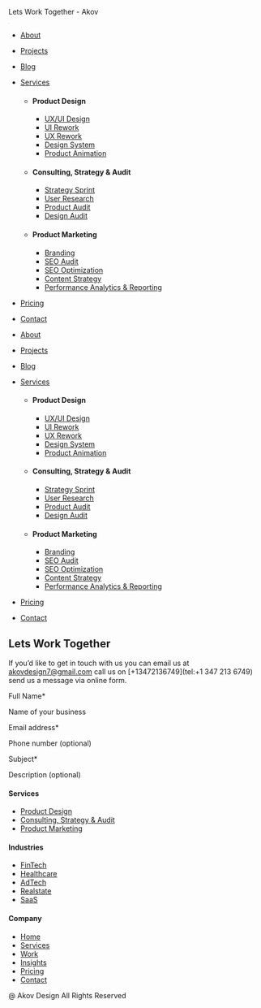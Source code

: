  Lets Work Together - Akov    

[![Akov](data:image/gif;base64,R0lGODdhAQABAPAAAMPDwwAAACwAAAAAAQABAAACAkQBADs=)](https://akovdesign.com/)

* [About](https://akovdesign.com/)
* [Projects](https://akovdesign.com/projects/)
* [Blog](https://akovdesign.com/blog/)
* [Services](https://akovdesign.com/services/)

  + #### Product Design

    - [UX/UI Design](https://akovdesign.com/services/ui-ux-design-services/)
    - [UI Rework](https://akovdesign.com/services/ui-rework/)
    - [UX Rework](https://akovdesign.com/services/ux-rework/)
    - [Design System](https://akovdesign.com/services/design-system/)
    - [Product Animation](https://akovdesign.com/services/product-animation/)
  + #### Consulting, Strategy & Audit

    - [Strategy Sprint](https://akovdesign.com/services/strategy-sprint/)
    - [User Research](https://akovdesign.com/services/user-research/)
    - [Product Audit](https://akovdesign.com/services/product-audit/)
    - [Design Audit](https://akovdesign.com/services/design-audit/)
  + #### Product Marketing

    - [Branding](https://akovdesign.com/services/branding/)
    - [SEO Audit](https://akovdesign.com/services/seo-audit/)
    - [SEO Optimization](https://akovdesign.com/services/seo-optimization/)
    - [Content Strategy](https://akovdesign.com/services/content-strategy/)
    - [Performance Analytics & Reporting](https://akovdesign.com/services/performance-analytics-reporting/)
* [Pricing](https://akovdesign.com/pricing/)
* [Contact](https://akovdesign.com/contact/)

* [About](https://akovdesign.com/)
* [Projects](https://akovdesign.com/projects/)
* [Blog](https://akovdesign.com/blog/)
* [Services](https://akovdesign.com/services/)

  + #### Product Design

    - [UX/UI Design](https://akovdesign.com/services/ui-ux-design-services/)
    - [UI Rework](https://akovdesign.com/services/ui-rework/)
    - [UX Rework](https://akovdesign.com/services/ux-rework/)
    - [Design System](https://akovdesign.com/services/design-system/)
    - [Product Animation](https://akovdesign.com/services/product-animation/)
  + #### Consulting, Strategy & Audit

    - [Strategy Sprint](https://akovdesign.com/services/strategy-sprint/)
    - [User Research](https://akovdesign.com/services/user-research/)
    - [Product Audit](https://akovdesign.com/services/product-audit/)
    - [Design Audit](https://akovdesign.com/services/design-audit/)
  + #### Product Marketing

    - [Branding](https://akovdesign.com/services/branding/)
    - [SEO Audit](https://akovdesign.com/services/seo-audit/)
    - [SEO Optimization](https://akovdesign.com/services/seo-optimization/)
    - [Content Strategy](https://akovdesign.com/services/content-strategy/)
    - [Performance Analytics & Reporting](https://akovdesign.com/services/performance-analytics-reporting/)
* [Pricing](https://akovdesign.com/pricing/)
* [Contact](https://akovdesign.com/contact/)

Lets Work Together
------------------

If you’d like to get in touch with us you can email us at [akovdesign7@gmail.com](mailto:akovdesign7@gmail.com) call us on [+13472136749](tel:+1 347 213 6749) send us a message via online form.

Full Name\*

 
 Name of your business
 


Email address\*

 
 Phone number (optional)
 


Subject\*

  Description (optional)

#### Services

* [Product Design](https://akovdesign.com/services/ui-rework/)
* [Consulting, Strategy & Audit](https://akovdesign.com/services/strategy-sprint/)
* [Product Marketing](https://akovdesign.com/services/branding/)

#### Industries

* [FinTech](https://akovdesign.com/project-tag/fintech/)
* [Healthcare](https://akovdesign.com/project-tag/healthcare/)
* [AdTech](https://akovdesign.com/project-tag/adtech/)
* [Realstate](https://akovdesign.com/project-tag/realstate/)
* [SaaS](https://akovdesign.com/project-tag/saas/)

#### Company

* [Home](https://akovdesign.com/)
* [Services](https://akovdesign.com/services/ui-ux-design-services/)
* [Work](https://akovdesign.com/projects/)
* [Insights](https://akovdesign.com/blog/)
* [Pricing](https://akovdesign.com/pricing/)
* [Contact](https://akovdesign.com/contact/)

@ Akov Design All Rights Reserved

    
